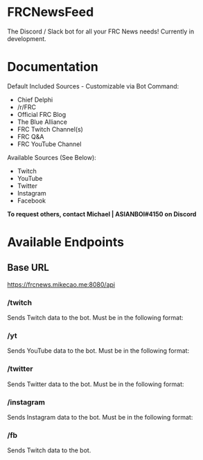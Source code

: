 # FRCNewsFeed
The Discord / Slack bot for all your FRC News needs! Currently in development.

# Documentation

Default Included Sources - Customizable via Bot Command:
- Chief Delphi
- /r/FRC
- Official FRC Blog
- The Blue Alliance
- FRC Twitch Channel(s)
- FRC Q&A
- FRC YouTube Channel

Available Sources (See Below):
- Twitch
- YouTube
- Twitter
- Instagram
- Facebook

**To request others, contact Michael | ASIANBOI#4150 on Discord**

# Available Endpoints

## Base URL
https://frcnews.mikecao.me:8080/api

### /twitch
Sends Twitch data to the bot. Must be in the following format:

### /yt
Sends YouTube data to the bot. Must be in the following format:

### /twitter
Sends Twitter data to the bot. Must be in the following format:

### /instagram 
Sends Instagram data to the bot. Must be in the following format:

### /fb
Sends Twitch data to the bot.
